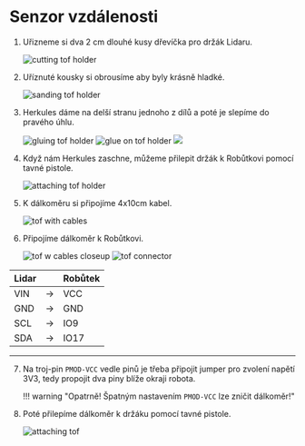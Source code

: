 # Senzor vzdálenosti

1. Uřizneme si dva 2 cm dlouhé kusy dřevíčka pro držák Lidaru.

    ![cutting tof holder](assets/cutting_tof_holder.jpg)


2. Uříznuté kousky si obrousíme aby byly krásně hladké.

    ![sanding tof holder](assets/sanding_tof_holder.jpg)


3. Herkules dáme na delší stranu jednoho z dílů a poté je slepíme do pravého úhlu.

    ![gluing tof holder](assets/gluing_tof_holder.jpg)
    ![glue on tof holder](assets/glue_on_tof_holder.jpg) ![](assets/glued_tof_holder.jpg)


4. Když nám Herkules zaschne, můžeme přilepit držák k Robůtkovi pomocí tavné pistole.

    ![attaching tof holder](assets/attaching_tof_holder.jpg)


5. K dálkoměru si připojíme 4x10cm kabel.

    ![tof with cables](assets/tof_w_cables.jpg)

6. Připojíme dálkoměr k Robůtkovi.

    ![tof w cables closeup](assets/tof_w_cables_closeup.jpg)
    ![tof connector](assets/tof_connector.jpg)

| Lidar |     | Robůtek |
| ----- | --- | ------- |
| VIN   | →   | VCC     |
| GND   | →   | GND     |
| SCL   | →   | IO9     |
| SDA   | →   | IO17    |
<hr>

7. Na troj-pin `PMOD-VCC` vedle pinů je třeba připojit jumper pro zvolení napětí 3V3, tedy propojit dva piny blíže okraji robota.

   !!! warning "Opatrně! Špatným nastavením `PMOD-VCC` lze zničit dálkoměr!"


8. Poté přilepíme dálkoměr k držáku pomocí tavné pistole.

    ![attaching tof](assets/attaching_tof.jpg)

